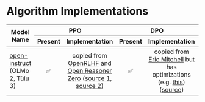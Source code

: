 # Algorithm Implementations

<table>
  <thead>
    <tr>
      <th rowspan="2">Model Name</th>
      <th colspan="2" style="text-align:center">PPO</th>
      <th colspan="2" style="text-align:center">DPO</th>
      <th colspan="2" style="text-align:center">GRPO</th>
    </tr>
    <tr>
      <th style="text-align:center">Present</th>
      <th style="text-align:center">Implementation</th>
      <th style="text-align:center">Present</th>
      <th style="text-align:center">Implementation</th>
      <th style="text-align:center">Present</th>
      <th style="text-align:center">Implementation</th>
    </tr>
  </thead>
  <tbody>
    <tr>
      <td><a href="https://github.com/allenai/open-instruct">open-instruct</a> (OLMo 2, Tülu 3)</td>
      <td style="text-align:center">✅</td>
      <td style="text-align:center">copied from <a href="https://github.com/OpenRLHF/OpenRLHF">OpenRLHF</a> and <a href="https://github.com/Open-Reasoner-Zero/Open-Reasoner-Zero">Open Reasoner Zero</a> (<a href="https://github.com/allenai/open-instruct/blob/7ba4cd0122647863b66dd4a41040d329bec7a9a2/open_instruct/ppo_vllm_thread_ray_gtrl.py#L15">source 1</a>, <a href="https://github.com/allenai/open-instruct/blob/7ba4cd0122647863b66dd4a41040d329bec7a9a2/open_instruct/ppo_fast.py#L33">source 2</a>)</td>
      <td style="text-align:center">✅</td>
      <td style="text-align:center">copied from <a href="https://github.com/eric-mitchell/direct-preference-optimization">Eric Mitchell</a> but has optimizations (e.g. <a href="https://github.com/allenai/open-instruct/pull/364">this</a>) (<a href="https://github.com/allenai/open-instruct/blob/7ba4cd0122647863b66dd4a41040d329bec7a9a2/open_instruct/dpo_utils.py#L17">source</a>)</td>
      <td style="text-align:center">✅</td>
      <td style="text-align:center">copied from <a href="https://github.com/OpenRLHF/OpenRLHF">OpenRLHF</a> (<a href="">source</a>)</td>
    </tr>
  </tbody>
</table>
